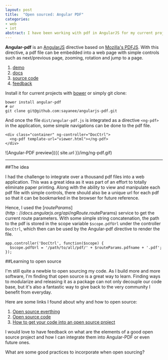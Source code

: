 ```yaml
---
layout: post
title:  "Open sourced: Angular PDF"
categories:
- web
- iot
abstract: I have been working with pdf in AngularJS for my current project. I decided to open source it as a directive under bower package manager. With this, a pdf file can be embedded directly into a web page with simple navigation functions.
---
```


**Angular-pdf** is an [AngularJS](http://angularjs.org/) directive based on [Mozilla's PDFJS](http://mozilla.github.io/pdf.js/). With this directive, a pdf file can be embedded into a web page with simple controls such as next/previous page, zooming, rotation and jump to a page.

<ol class="os">
  <li><a href="http://sayan.ee/angularjs-pdf/">demo</a></li>
  <li><a href="https://github.com/sayanee/angularjs-pdf/blob/master/readme.md">docs</a></li>
  <li><a href="https://github.com/sayanee/angularjs-pdf">source code</a></li>
  <li><a href="https://github.com/sayanee/angularjs-pdf/issues/new">feedback</a></li>
</ol>

Install it for current projects with [bower](http://bower.io/) or simply git clone:

<pre><code class="language-bash">bower install angular-pdf
# or
<!--email_off-->git clone git@github.com:sayanee/angularjs-pdf.git<!--/email_off-->
</code></pre>

And once the file `dist/angular-pdf.js` is integrated as a directive `<ng-pdf>` in the application, some simple navigations can be done to the pdf file.

<pre><code class="language-markup">&lt;div class="container" ng-controller="DocCtrl">
  &lt;ng-pdf template-url="viewer.html">&lt;/ng-pdf>
&lt;/div>
</code></pre>

![Angular-PDF preview]({{ site.url }}/img/ng-pdf.gif)

___

##The idea

I had the challenge to integrate over a thousand pdf files into a web application. This was a great idea as it was part of an effort to totally eliminate paper printing. Along with the ability to view and manipulate each pdf file with simple controls, there should also be a unique url for each pdf so that it can be bookmarked in the browser for future reference.

Hence, I used the [$routeParams](http://docs.angularjs.org/api/ngRoute.$routeParams) service to get the current route parameters. With some simple string concatenation, the path to the pdf is stored in the scope variable `$scope.pdfUrl` under the controller `DocCtrl`, which then can be used by the Angular-pdf directive to render the file.

<pre><code class="language-javascript">app.controller('DocCtrl', function($scope) {
  $scope.pdfUrl = '/path/to/all/pdf/' + $routeParams.pdfname + '.pdf';
});
</code></pre>

##Learning to open source

I'm still quite a newbie to open sourcing my code. As I build more and more software, I'm finding that open source is a great way to learn. Finding ways to modularize and releasing it as a package can not only decouple our code base, but it's also a fantastic way to give back to the very community I benefit from everyday.

Here are some links I found about why and how to open source:

1. [Open source everthing](http://tom.preston-werner.com/2011/11/22/open-source-everything.html)
1. [Open source code](http://mattgemmell.com/open-source-code/)
1. [How to get your code into an open source project](http://people.redhat.com/~rjones/how-to-supply-code-to-open-source-projects/)

I would love to have feedback on what are the elements of a good open source project and how I can integrate them into Angular-PDF or even future ones.

<p class="discussion">What are some good practices to incorporate when open sourcing?</p>

